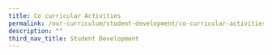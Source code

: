 ```yaml
---
title: Co curricular Activities
permalink: /our-curriculum/student-development/co-curricular-activities/
description: ""
third_nav_title: Student Development
---
```


